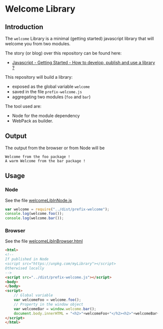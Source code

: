 # Welcome Library

## Introduction

The `welcome` Library is a minimal (getting started) javascript library that will welcome you from two modules.


The story (or blog) over this repository can be found here:

  * [Javascript - Getting Started - How to develop, publish and use a library ?](https://gerardnico.com/wiki/lang/javascript/library_build)

This repository will build a library:
  * exposed as the global variable `welcome`
  * saved in the file `prefix-welcome.js`
  * aggregating two modules (`foo` and `bar`)

The tool used are:
  * Node for the module dependency
  * WebPack as builder.
  
## Output 

The output from the browser or from Node will be 
```text
Welcome from the foo package !
A warm Welcome from the bar package !
```

## Usage

### Node
See the file [welcomeLibInNode.js](./example/welcomeLibInNode.js)
```javascript
var welcome = require("../dist/prefix-welcome");
console.log(welcome.foo());
console.log(welcome.bar());
```
### Browser

See the file [welcomeLibInBrowser.html](./example/welcomeLibInBrowser.html)
```html
<html>
<!--
If published in Node
<script src="https://unpkg.com/myLibrary"></script>
Otherwised locally
-->
<script src="../dist/prefix-welcome.js"></script>
<body>
</body>
<script>
    // Global variable
    var welcomeFoo = welcome.foo();
    // Property in the window object
    var welcomeBar = window.welcome.bar();
    document.body.innerHTML = "<h2>"+welcomeFoo+"</h2><h2>"+welcomeBar+"</h2>";
</script>
</html>
```

